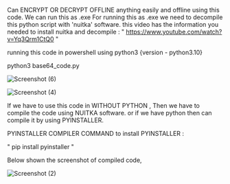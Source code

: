 Can ENCRYPT OR DECRYPT OFFLINE anything easily and offline using this code. We can run this as .exe For running this as .exe we need to decompile this python script with 'nuitka' software. this video has the information you needed to install nuitka and decompile : " https://www.youtube.com/watch?v=Yq3Qrm1CtQ0 "

running this code in powershell using python3 {version - python3.10}

python3 base64_code.py

![Screenshot (6)](https://user-images.githubusercontent.com/92925838/178112874-eb7c1475-1be8-4671-94e0-aeb0d3d57180.png)

![Screenshot (4)](https://user-images.githubusercontent.com/92925838/178112343-06d2592b-320a-4f9d-84cc-e2acac7552ae.png)



If we have to use this code in WITHOUT PYTHON , Then we have to compile the code using NUITKA software.
or if we have python then can compile it by using PYINSTALLER. 

PYINSTALLER COMPILER 
COMMAND to install PYINSTALLER :

   " pip install pyinstaller "
   
   
Below shown the screenshot of compiled code,

![Screenshot (2)](https://user-images.githubusercontent.com/92925838/178112351-00c8c339-fa67-457f-93a9-725c0c55bba9.png)
